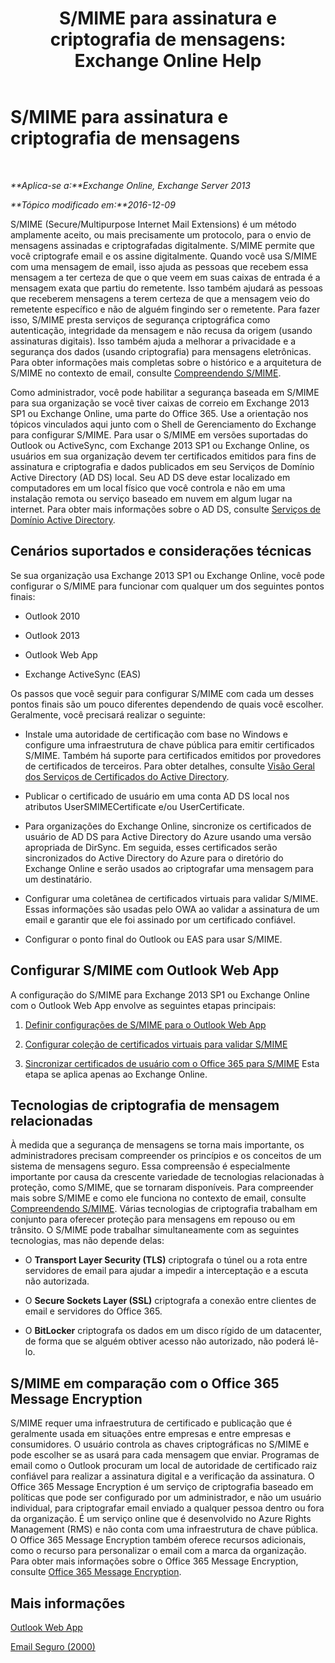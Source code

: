 ﻿---
title: 'S/MIME para assinatura e criptografia de mensagens: Exchange Online Help'
TOCTitle: S/MIME para assinatura e criptografia de mensagens
ms:assetid: 887c710b-0ec6-4ff0-8065-5f05f74afef3
ms:mtpsurl: https://technet.microsoft.com/pt-br/library/Dn626158(v=EXCHG.150)
ms:contentKeyID: 61212693
ms.date: 04/23/2018
mtps_version: v=EXCHG.150
ms.translationtype: HT
---

# S/MIME para assinatura e criptografia de mensagens

 

_**Aplica-se a:**Exchange Online, Exchange Server 2013_

_**Tópico modificado em:**2016-12-09_

S/MIME (Secure/Multipurpose Internet Mail Extensions) é um método amplamente aceito, ou mais precisamente um protocolo, para o envio de mensagens assinadas e criptografadas digitalmente. S/MIME permite que você criptografe email e os assine digitalmente. Quando você usa S/MIME com uma mensagem de email, isso ajuda as pessoas que recebem essa mensagem a ter certeza de que o que veem em suas caixas de entrada é a mensagem exata que partiu do remetente. Isso também ajudará as pessoas que receberem mensagens a terem certeza de que a mensagem veio do remetente específico e não de alguém fingindo ser o remetente. Para fazer isso, S/MIME presta serviços de segurança criptográfica como autenticação, integridade da mensagem e não recusa da origem (usando assinaturas digitais). Isso também ajuda a melhorar a privacidade e a segurança dos dados (usando criptografia) para mensagens eletrônicas. Para obter informações mais completas sobre o histórico e a arquitetura de S/MIME no contexto de email, consulte [Compreendendo S/MIME](https://go.microsoft.com/fwlink/?linkid=393948).

Como administrador, você pode habilitar a segurança baseada em S/MIME para sua organização se você tiver caixas de correio em Exchange 2013 SP1 ou Exchange Online, uma parte do Office 365. Use a orientação nos tópicos vinculados aqui junto com o Shell de Gerenciamento do Exchange para configurar S/MIME. Para usar o S/MIME em versões suportadas do Outlook ou ActiveSync, com Exchange 2013 SP1 ou Exchange Online, os usuários em sua organização devem ter certificados emitidos para fins de assinatura e criptografia e dados publicados em seu Serviços de Domínio Active Directory (AD DS) local. Seu AD DS deve estar localizado em computadores em um local físico que você controla e não em uma instalação remota ou serviço baseado em nuvem em algum lugar na internet. Para obter mais informações sobre o AD DS, consulte [Serviços de Domínio Active Directory](https://go.microsoft.com/fwlink/?linkid=394064).

## Cenários suportados e considerações técnicas

Se sua organização usa Exchange 2013 SP1 ou Exchange Online, você pode configurar o S/MIME para funcionar com qualquer um dos seguintes pontos finais:

  - Outlook 2010

  - Outlook 2013

  - Outlook Web App

  - Exchange ActiveSync (EAS)

Os passos que você seguir para configurar S/MIME com cada um desses pontos finais são um pouco diferentes dependendo de quais você escolher. Geralmente, você precisará realizar o seguinte:

  - Instale uma autoridade de certificação com base no Windows e configure uma infraestrutura de chave pública para emitir certificados S/MIME. Também há suporte para certificados emitidos por provedores de certificados de terceiros. Para obter detalhes, consulte [Visão Geral dos Serviços de Certificados do Active Directory](https://technet.microsoft.com/library/hh831740.aspx).

  - Publicar o certificado de usuário em uma conta AD DS local nos atributos UserSMIMECertificate e/ou UserCertificate.

  - Para organizações do Exchange Online, sincronize os certificados de usuário de AD DS para Active Directory do Azure usando uma versão apropriada de DirSync. Em seguida, esses certificados serão sincronizados do Active Directory do Azure para o diretório do Exchange Online e serão usados ao criptografar uma mensagem para um destinatário.

  - Configurar uma coletânea de certificados virtuais para validar S/MIME. Essas informações são usadas pelo OWA ao validar a assinatura de um email e garantir que ele foi assinado por um certificado confiável.

  - Configurar o ponto final do Outlook ou EAS para usar S/MIME.

## Configurar S/MIME com Outlook Web App

A configuração do S/MIME para Exchange 2013 SP1 ou Exchange Online com o Outlook Web App envolve as seguintes etapas principais:

1.  [Definir configurações de S/MIME para o Outlook Web App](configure-s-mime-settings-for-outlook-web-app-exchange-2013-help.md)

2.  [Configurar coleção de certificados virtuais para validar S/MIME](set-up-virtual-certificate-collection-to-validate-s-mime-exchange-2013-help.md)

3.  [Sincronizar certificados de usuário com o Office 365 para S/MIME](https://technet.microsoft.com/pt-br/library/dn626159\(v=exchg.150\)) Esta etapa se aplica apenas ao Exchange Online.

## Tecnologias de criptografia de mensagem relacionadas

À medida que a segurança de mensagens se torna mais importante, os administradores precisam compreender os princípios e os conceitos de um sistema de mensagens seguro. Essa compreensão é especialmente importante por causa da crescente variedade de tecnologias relacionadas à proteção, como S/MIME, que se tornaram disponíveis. Para compreender mais sobre S/MIME e como ele funciona no contexto de email, consulte [Compreendendo S/MIME](https://go.microsoft.com/fwlink/?linkid=393948). Várias tecnologias de criptografia trabalham em conjunto para oferecer proteção para mensagens em repouso ou em trânsito. O S/MIME pode trabalhar simultaneamente com as seguintes tecnologias, mas não depende delas:

  -  O **Transport Layer Security (TLS)** criptografa o túnel ou a rota entre servidores de email para ajudar a impedir a interceptação e a escuta não autorizada.

  -  O **Secure Sockets Layer (SSL)** criptografa a conexão entre clientes de email e servidores do Office 365.

  -  O **BitLocker** criptografa os dados em um disco rígido de um datacenter, de forma que se alguém obtiver acesso não autorizado, não poderá lê-lo.

## S/MIME em comparação com o Office 365 Message Encryption

S/MIME requer uma infraestrutura de certificado e publicação que é geralmente usada em situações entre empresas e entre empresas e consumidores. O usuário controla as chaves criptográficas no S/MIME e pode escolher se as usará para cada mensagem que enviar. Programas de email como o Outlook procuram um local de autoridade de certificado raiz confiável para realizar a assinatura digital e a verificação da assinatura. O Office 365 Message Encryption é um serviço de criptografia baseado em políticas que pode ser configurado por um administrador, e não um usuário individual, para criptografar email enviado a qualquer pessoa dentro ou fora da organização. É um serviço online que é desenvolvido no Azure Rights Management (RMS) e não conta com uma infraestrutura de chave pública. O Office 365 Message Encryption também oferece recursos adicionais, como o recurso para personalizar o email com a marca da organização. Para obter mais informações sobre o Office 365 Message Encryption, consulte [Office 365 Message Encryption](https://go.microsoft.com/fwlink/?linkid=392525).

## Mais informações

[Outlook Web App](outlook-web-app-exchange-2013-help.md)

[Email Seguro (2000)](https://technet.microsoft.com/pt-br/library/cc962043.aspx)

